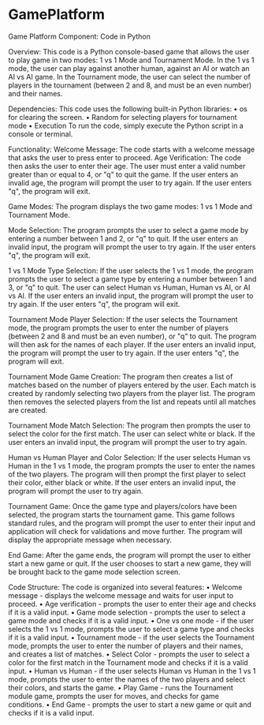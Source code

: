 # GamePlatform
Game Platform Component: Code in Python

Overview: 
This code is a Python console-based game that allows the user to play game in two modes: 1 vs 1 Mode and Tournament Mode. In the 1 vs 1 mode, the user can play against another human, against an AI or watch an AI vs AI game. In the Tournament mode, the user can select the number of players in the tournament (between 2 and 8, and must be an even number) and their names. 

Dependencies:
This code uses the following built-in Python libraries: 
•	os for clearing the screen. 
•	Random for selecting players for tournament mode 
•	Execution To run the code, simply execute the Python script in a console or terminal. 

Functionality: 
  Welcome Message:
    The code starts with a welcome message that asks the user to press enter to proceed.
  Age Verification:
   The code then asks the user to enter their age. The user must enter a valid number greater than or equal to 4, or "q" to      quit the game. If the user enters an invalid age, the program will prompt the user to try again. If the user enters "q",      the program will exit. 

Game Modes:
The program displays the two game modes: 1 vs 1 Mode and Tournament Mode. 

Mode Selection:
The program prompts the user to select a game mode by entering a number between 1 and 2, or "q" to quit. If the user enters an invalid input, the program will prompt the user to try again. If the user enters "q", the program will exit. 

1 vs 1 Mode Type Selection: 
If the user selects the 1 vs 1 mode, the program prompts the user to select a game type by entering a number between 1 and 3, or "q" to quit. The user can select Human vs Human, Human vs AI, or AI vs AI. If the user enters an invalid input, the program will prompt the user to try again. If the user enters "q", the program will exit. 

Tournament Mode Player Selection:
If the user selects the Tournament mode, the program prompts the user to enter the number of players (between 2 and 8 and must be an even number), or "q" to quit. The program will then ask for the names of each player. If the user enters an invalid input, the program will prompt the user to try again. If the user enters "q", the program will exit. 

Tournament Mode Game Creation:
The program then creates a list of matches based on the number of players entered by the user. Each match is created by randomly selecting two players from the player list. The program then removes the selected players from the list and repeats until all matches are created. 

Tournament Mode Match Selection: 
The program then prompts the user to select the color for the first match. The user can select white or black. If the user enters an invalid input, the program will prompt the user to try again. 

Human vs Human Player and Color Selection: 
If the user selects Human vs Human in the 1 vs 1 mode, the program prompts the user to enter the names of the two players. The program will then prompt the first player to select their color, either black or white. If the user enters an invalid input, the program will prompt the user to try again. 

Tournament Game:
Once the game type and players/colors have been selected, the program starts the tournament game. This game follows standard rules, and the program will prompt the user to enter their input and application will check for validations and move further. The program will display the appropriate message when necessary.

End Game: 
After the game ends, the program will prompt the user to either start a new game or quit. If the user chooses to start a new game, they will be brought back to the game mode selection screen.

Code Structure:
The code is organized into several features:
•	Welcome message - displays the welcome message and waits for user input to proceed.
•	Age verification - prompts the user to enter their age and checks if it is a valid input.
•	Game mode selection - prompts the user to select a game mode and checks if it is a valid input.
•	One vs one mode - if the user selects the 1 vs 1 mode, prompts the user to select a game type and checks if it is a valid     input.
•	Tournament mode - if the user selects the Tournament mode, prompts the user to enter the number of players and their names,   and creates a list of matches.
•	Select Color - prompts the user to select a color for the first match in the Tournament mode and checks if it is a valid     input.
•	Human vs Human - if the user selects Human vs Human in the 1 vs 1 mode, prompts the user to enter the names of the two       players and select their colors, and starts the game.
•	Play Game - runs the Tournament module game, prompts the user for moves, and checks for game conditions.
•	End Game - prompts the user to start a new game or quit and checks if it is a valid input.


